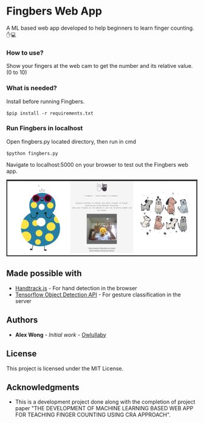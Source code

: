 # Fingbers Web App

A ML based web app developed to help beginners to learn finger counting. :hand::computer:


### How to use?

Show your fingers at the web cam to get the number and its relative value. (0 to 10)


### What is needed?

Install before running Fingbers.

```
$pip install -r requirements.txt
```

### Run Fingbers in localhost

Open fingbers.py located directory, then run in cmd

```
$python fingbers.py
```
Navigate to localhost:5000 on your browser to test out the Fingbers web app.

![screenshots](screenshots/ss.jpg)


## Made possible with

* [Handtrack.js](https://victordibia.github.io/handtrack.js/#/) - For hand detection in the browser
* [Tensorflow Object Detection API](https://github.com/tensorflow/models/tree/master/research/object_detection) - For gesture classification in the server


## Authors

* **Alex Wong** - *Initial work* - [Owlullaby](https://github.com/Owlullaby)


## License

This project is licensed under the MIT License.


## Acknowledgments

* This is a development project done along with the completion of project paper "THE DEVELOPMENT OF MACHINE LEARNING BASED WEB APP FOR TEACHING FINGER COUNTING USING CRA APPROACH".

